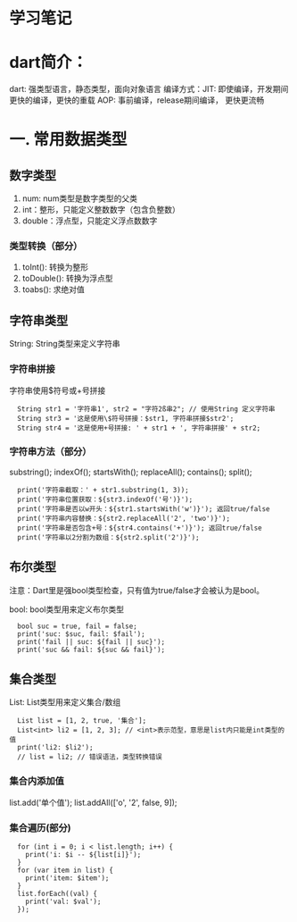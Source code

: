# 学习笔记
# dart简介：
dart: 强类型语言，静态类型，面向对象语言
  编译方式：JIT: 即使编译，开发期间更快的编译，更快的重载
          AOP: 事前编译，release期间编译， 更快更流畅

# 一. 常用数据类型
## 数字类型
1. num: num类型是数字类型的父类
2. int：整形，只能定义整数数字（包含负整数）
3. double：浮点型，只能定义浮点数数字
### 类型转换（部分）
1. toInt(): 转换为整形
2. toDouble(): 转换为浮点型
3. toabs(): 求绝对值

## 字符串类型
String: String类型来定义字符串
### 字符串拼接
  字符串使用$符号或+号拼接
```
  String str1 = '字符串1', str2 = "字符2ß串2"; // 使用String 定义字符串
  String str3 = '这是使用\$符号拼接：$str1, 字符串拼接$str2'; 
  String str4 = '这是使用+号拼接: ' + str1 + ', 字符串拼接' + str2;
```
### 字符串方法（部分）
  substring(); indexOf(); startsWith();
  replaceAll(); contains(); split();
```
  print('字符串截取：' + str1.substring(1, 3)); 
  print('字符串位置获取：${str3.indexOf('号')}');
  print('字符串是否以w开头：${str1.startsWith('w')}'); 返回true/false
  print('字符串内容替换：${str2.replaceAll('2', 'two')}'); 
  print('字符串是否包含+号：${str4.contains('+')}'); 返回true/false
  print('字符串以2分割为数组：${str2.split('2')}'); 
```

## 布尔类型
注意：Dart里是强bool类型检查，只有值为true/false才会被认为是bool。

bool: bool类型用来定义布尔类型
```
  bool suc = true, fail = false;
  print('suc: $suc, fail: $fail');
  print('fail || suc: ${fail || suc}');
  print('suc && fail: ${suc && fail}');
```

## 集合类型
List: List类型用来定义集合/数组
```
  List list = [1, 2, true, '集合'];
  List<int> li2 = [1, 2, 3]; // <int>表示范型，意思是list内只能是int类型的值
  print('li2: $li2');
  // list = li2; // 错误语法，类型转换错误
```
### 集合内添加值
list.add('单个值');
list.addAll(['o', '2', false, 9]);

### 集合遍历(部分)
```
  for (int i = 0; i < list.length; i++) {
    print('i: $i -- ${list[i]}');
  }
  for (var item in list) {
    print('item: $item');
  }
  list.forEach((val) {
    print('val: $val');
  });
```